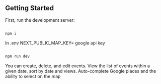 ## Getting Started

First, run the development server:

```bash

npm i

```

In .env NEXT_PUBLIC_MAP_KEY= google api key

```bash

npm run dev

```

You can create, delete, and edit events.
View the list of events within a given date, sort by date and views.
Auto-complete Google places and the ability to select on the map
